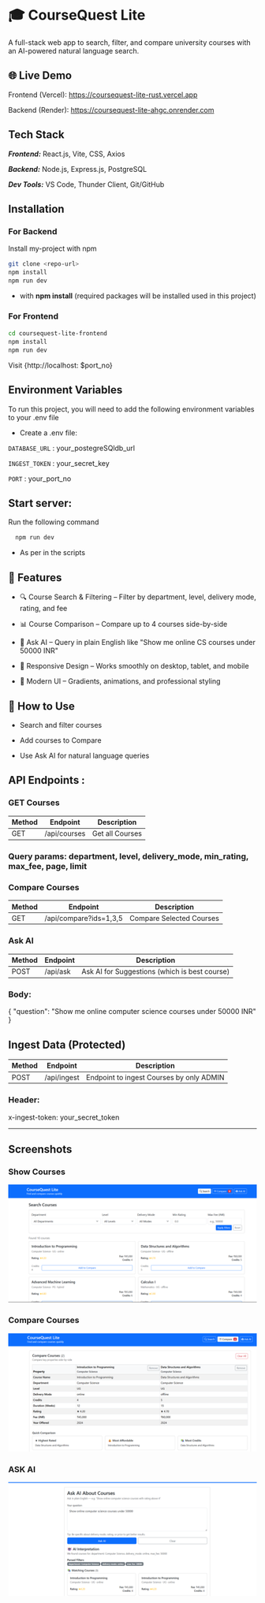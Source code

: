 
# 🎓 CourseQuest Lite

A full-stack web app to search, filter, and compare university courses with an AI-powered natural language search.


## 🌐 Live Demo

Frontend (Vercel): https://coursequest-lite-rust.vercel.app

Backend (Render): https://coursequest-lite-ahgc.onrender.com
## Tech Stack

***Frontend:*** 
React.js, Vite, CSS, Axios

***Backend:***
Node.js, Express.js, PostgreSQL

***Dev Tools:***
VS Code, Thunder Client, Git/GitHub

## Installation
### For Backend
Install my-project with npm

```bash
git clone <repo-url>
npm install 
npm run dev
```
- with **npm install** (required packages will be installed used in this project)    


### For Frontend

```bash
cd coursequest-lite-frontend
npm install
npm run dev
```

Visit {http://localhost: $port_no} 
## Environment Variables

To run this project, you will need to add the following environment variables to your .env file

- Create a .env file:

`DATABASE_URL` : your_postegreSQldb_url

`INGEST_TOKEN` : your_secret_key

`PORT` : your_port_no


## Start server:

Run the following command

```bash
  npm run dev
```
- As per in the scripts
## 🚀 Features


* 🔍 Course Search & Filtering – Filter by department, level, delivery mode, rating, and fee

* 📊 Course Comparison – Compare up to 4 courses side-by-side

* 🤖 Ask AI – Query in plain English like "Show me online CS courses under 50000 INR"

* 📱 Responsive Design – Works smoothly on desktop, tablet, and mobile

* 🎨 Modern UI – Gradients, animations, and professional styling

## 🎯 How to Use

* Search and filter courses

* Add courses to Compare

* Use Ask AI for natural language queries
## API Endpoints :

### GET Courses

| Method | Endpoint         | Description        |
| ------ | ---------------- | ------------------ |
| GET    | /api/courses     | Get all Courses    |

### Query params: department, level, delivery_mode, min_rating, max_fee, page, limit

### Compare Courses

| Method | Endpoint             | Description               |
| ------ | -------------------- | ------------------------- |
| GET   | /api/compare?ids=1,3,5| Compare Selected Courses  |


### Ask AI

| Method | Endpoint | Description  |
| ------ | ---------------------------------- | -------------------------- |
| POST   | /api/ask      | Ask AI for Suggestions (which is best course)      |

### Body:

{ "question": "Show me online computer science courses under 50000 INR" }


## Ingest Data (Protected)
| Method | Endpoint             | Description               |
| ------ | -------------------- | ------------------------- |
| POST   | /api/ingest          | Endpoint to ingest Courses by only ADMIN  |
 
### Header:

x-ingest-token: your_secret_token

---




## Screenshots

### Show Courses
![Image Alt](https://github.com/Bhanodhar/coursequest-lite/blob/main/coursequest-lite-frontend/public/UI_IMAGES/show%20courses.png?raw=true)

### Compare Courses
![Image Alt](https://github.com/Bhanodhar/coursequest-lite/blob/main/coursequest-lite-frontend/public/UI_IMAGES/compare%20%20page.png?raw=true)

### ASK AI 
![Image Alt](https://github.com/Bhanodhar/coursequest-lite/blob/main/coursequest-lite-frontend/public/UI_IMAGES/ask%20ai.png?raw=true)

